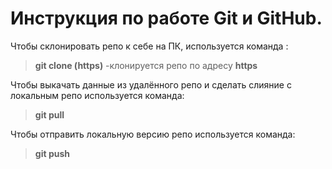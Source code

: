 # Инструкция по работе Git и GitHub.

Чтобы склонировать репо к себе на ПК, используется команда :
> **git clone (https)** -клонируется репо по адресу **https**

Чтобы выкачать данные из удалённого репо и сделать слияние с локальным репо используется команда:
> **git pull** 

Чтобы отправить локальную версию репо используется команда:
> **git push**